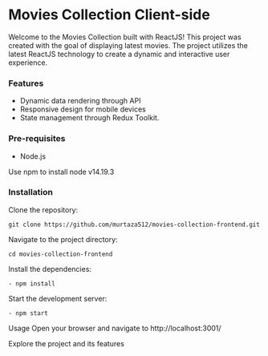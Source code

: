 # Movies Collection Client-side
Welcome to the Movies Collection built with ReactJS! This project was created with the goal of displaying latest movies. The project utilizes the latest ReactJS technology to create a dynamic and interactive user experience.

### Features
- Dynamic data rendering through API
- Responsive design for mobile devices
- State management through Redux Toolkit.

### Pre-requisites
- Node.js

Use npm to install node v14.19.3

### Installation

Clone the repository: 
```
git clone https://github.com/murtaza512/movies-collection-frontend.git
```

Navigate to the project directory: 
```
cd movies-collection-frontend
```

Install the dependencies: 
```
- npm install
```

Start the development server: 
```
- npm start
```

Usage
Open your browser and navigate to http://localhost:3001/

Explore the project and its features
